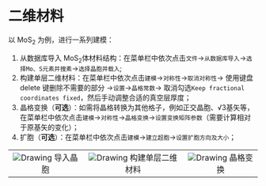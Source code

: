 # 二维材料

以 MoS<sub>2</sub> 为例，进行一系列建模：

1. 从数据库导入 MoS<sub>2</sub>体材料结构：在菜单栏中依次点击`文件`→`从数据库导入`→`选择Mo、S元素并搜素`→`选择晶胞并载入`;
2. 构建单层二维材料：在菜单栏中依次点击`建模`→`对称性`→`取消对称性`→ 使用键盘 delete 键删除不需要的部分 →`设置`→`晶格常数`→ 取消勾选`Keep fractional coordinates fixed`，然后手动调整合适的真空层厚度；
3. 晶格变换（**可选**）：如需将晶格转换为其他格子，例如正交晶胞、√3基矢等，在菜单栏中依次点击`建模`→`对称性`→`晶格变换`→`设置变换矩阵参数`（需要计算相对于原基矢的变化）；
4. 扩胞（**可选**）：在菜单栏中依次点击`建模`→`建立超胞`→`设置扩胞方向及大小`；


<table><tr>
    <td> 
        <center>
            <img src={require('./nested/28.png').default} alt="Drawing" />
            <font>导入晶胞</font>
        </center>
    </td>
    <td> 
        <center>
            <img src={require('./nested/29.png').default} alt="Drawing" />
            <font>构建单层二维材料</font>
        </center>
    </td>
    <td> 
        <center>
            <img src={require('./nested/30.png').default} alt="Drawing" />
            <font>晶格变换</font>
        </center>
    </td>
</tr></table>
